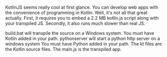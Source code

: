 KotlinJS seems really cool at first glance.  You can develop web apps with the convenience of programming in Kotlin.
Well, it's not all that great actually.  First, it requires you to embed a 2.2 MB kotlin.js script along with your
transpiled JS.  Secondly, it also runs much slower than real JS.


build.bat will transpile the source on a Windows system.  You must have Kotlin added in your path.
pythonserver will start a python http server on a windows system  You must have Python added in your path.
The kt files are the Kotlin source files.
The main.js is the transpiled app.
